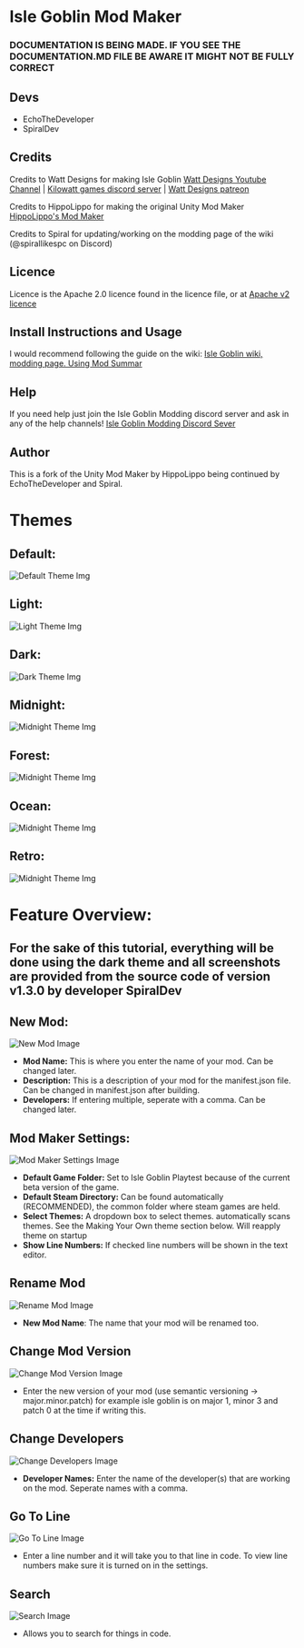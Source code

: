 # Isle Goblin Mod Maker

### DOCUMENTATION IS BEING MADE. IF YOU SEE THE DOCUMENTATION.MD FILE BE AWARE IT MIGHT NOT BE FULLY CORRECT

## Devs

* EchoTheDeveloper
* SpiralDev

## Credits
Credits to Watt Designs for making Isle Goblin [Watt Designs Youtube Channel](https://www.youtube.com/@WattDesigns) | [Kilowatt games discord server](https://discord.gg/TM8n7ENJPa) | [Watt Designs patreon](https://www.patreon.com/WattDesigns)

Credits to HippoLippo for making the original Unity Mod Maker [HippoLippo's Mod Maker](https://github.com/HippoLippo/Unity-Mod-Maker)

Credits to Spiral for updating/working on the modding page of the wiki (@spirallikespc on Discord)

## Licence

Licence is the Apache 2.0 licence found in the licence file, or at [Apache v2 licence](https://www.apache.org/licenses/LICENSE-2.0)

## Install Instructions and Usage

I would recommend following the guide on the wiki: [Isle Goblin wiki, modding page. Using Mod Summar](https://islegoblin.wiki/wiki/Modding_for_Isle_Goblin#Using_Mods_Summary)

## Help

If you need help just join the Isle Goblin Modding discord server and ask in any of the help channels! [Isle Goblin Modding Discord Sever](https://discord.gg/vKy7YHPMmx)

## Author

This is a fork of the Unity Mod Maker by HippoLippo being continued by EchoTheDeveloper and Spiral.

# Themes

## Default:
![Default Theme Img](github/imgs/themes/default.png)
## Light:
![Light Theme Img](github/imgs/themes/light.png)
## Dark:
![Dark Theme Img](github/imgs/themes/dark.png)
## Midnight:
![Midnight Theme Img](github/imgs/themes/midnight.png)
## Forest:
![Midnight Theme Img](github/imgs/themes/forest.png)
## Ocean:
![Midnight Theme Img](github/imgs/themes/ocean.png)
## Retro:
![Midnight Theme Img](github/imgs/themes/retro.png)

# Feature Overview:
## For the sake of this tutorial, everything will be done using the dark theme and all screenshots are provided from the source code of version v1.3.0 by developer SpiralDev
## New Mod:
![New Mod Image](github/imgs/readme/newmod.png)
* **Mod Name:** This is where you enter the name of your mod. Can be changed later.
* **Description:** This is a description of your mod for the manifest.json file. Can be changed in manifest.json after building.
* **Developers:** If entering multiple, seperate with a comma. Can be changed later.

## Mod Maker Settings:
![Mod Maker Settings Image](github/imgs/readme/igmm_settings.png)
* **Default Game Folder:** Set to Isle Goblin Playtest because of the current beta version of the game.
* **Default Steam Directory:** Can be found automatically (RECOMMENDED), the common folder where steam games are held.
* **Select Themes:** A dropdown box to select themes. automatically scans themes. See the Making Your Own theme section below. Will reapply theme on startup
* **Show Line Numbers:** If checked line numbers will be shown in the text editor.

## Rename Mod
![Rename Mod Image](github/imgs/readme/rename.png)
* **New Mod Name**: The name that your mod will be renamed too.

## Change Mod Version
![Change Mod Version Image](github/imgs/readme/changeversion.png)
* Enter the new version of your mod (use semantic versioning -> major.minor.patch) for example isle goblin is on major 1, minor 3 and patch 0 at the time if writing this.

## Change Developers
![Change Developers Image](github/imgs/readme/changedevs.png)
* **Developer Names:** Enter the name of the developer(s) that are working on the mod. Seperate names with a comma.

## Go To Line
![Go To Line Image](github/imgs/readme/linenumber.png)
* Enter a line number and it will take you to that line in code. To view line numbers make sure it is turned on in the settings.

## Search
![Search Image](github/imgs/readme/search.png)
* Allows you to search for things in code.
